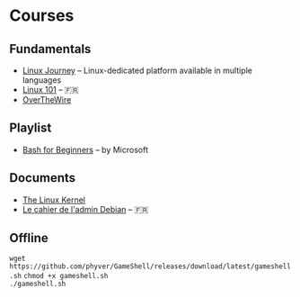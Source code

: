 # Courses 

##  Fundamentals
- [Linux Journey](https://linuxjourney.com/) – Linux-dedicated platform available in multiple languages
- [Linux 101](https://hacktback.fr/nos-ressources/l101-install/) – 🇫🇷 
- [OverTheWire](https://overthewire.org/wargames/)

## Playlist
- [Bash for Beginners](https://www.youtube.com/watch?v=nrfwcbYJZfc&list=PLlrxD0HtieHh9ZhrnEbZKhzk0cetzuX7l) – by Microsoft

## Documents
- [The Linux Kernel](https://linux-kernel-labs.github.io/refs/heads/master/index.html)
- [Le cahier de l'admin Debian](https://debian-handbook.info/browse/fr-FR/stable/) – 🇫🇷 

## Offline
`wget https://github.com/phyver/GameShell/releases/download/latest/gameshell.sh`
`chmod +x gameshell.sh`  
`./gameshell.sh`
